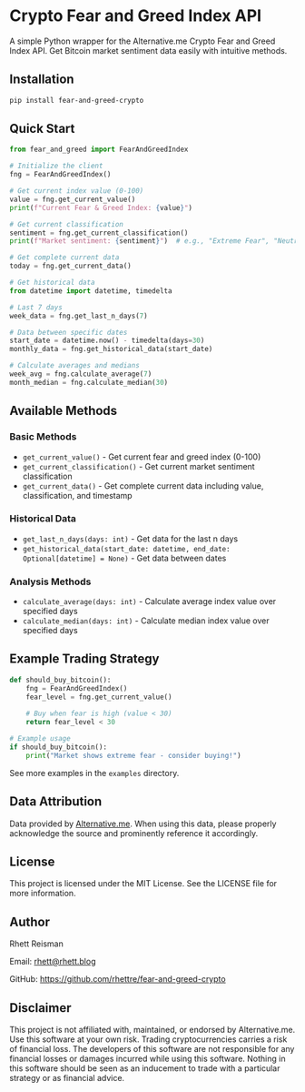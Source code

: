 # Crypto Fear and Greed Index API

A simple Python wrapper for the Alternative.me Crypto Fear and Greed Index API. Get Bitcoin market sentiment data easily with intuitive methods.

## Installation

```bash
pip install fear-and-greed-crypto
```

## Quick Start

```python
from fear_and_greed import FearAndGreedIndex

# Initialize the client
fng = FearAndGreedIndex()

# Get current index value (0-100)
value = fng.get_current_value()
print(f"Current Fear & Greed Index: {value}")

# Get current classification
sentiment = fng.get_current_classification()
print(f"Market sentiment: {sentiment}")  # e.g., "Extreme Fear", "Neutral", "Greed"

# Get complete current data
today = fng.get_current_data()

# Get historical data
from datetime import datetime, timedelta

# Last 7 days
week_data = fng.get_last_n_days(7)

# Data between specific dates
start_date = datetime.now() - timedelta(days=30)
monthly_data = fng.get_historical_data(start_date)

# Calculate averages and medians
week_avg = fng.calculate_average(7)
month_median = fng.calculate_median(30)
```

## Available Methods

### Basic Methods
- `get_current_value()` - Get current fear and greed index (0-100)
- `get_current_classification()` - Get current market sentiment classification
- `get_current_data()` - Get complete current data including value, classification, and timestamp

### Historical Data
- `get_last_n_days(days: int)` - Get data for the last n days
- `get_historical_data(start_date: datetime, end_date: Optional[datetime] = None)` - Get data between dates

### Analysis Methods
- `calculate_average(days: int)` - Calculate average index value over specified days
- `calculate_median(days: int)` - Calculate median index value over specified days

## Example Trading Strategy

```python
def should_buy_bitcoin():
    fng = FearAndGreedIndex()
    fear_level = fng.get_current_value()
    
    # Buy when fear is high (value < 30)
    return fear_level < 30

# Example usage
if should_buy_bitcoin():
    print("Market shows extreme fear - consider buying!")
```

See more examples in the `examples` directory.

## Data Attribution

Data provided by [Alternative.me](https://alternative.me/crypto/fear-and-greed-index/). When using this data, please properly acknowledge the source and prominently reference it accordingly.

## License

This project is licensed under the MIT License. See the LICENSE file for more information.

## Author

Rhett Reisman

Email: rhett@rhett.blog

GitHub: https://github.com/rhettre/fear-and-greed-crypto

## Disclaimer

This project is not affiliated with, maintained, or endorsed by Alternative.me. Use this software at your own risk. Trading cryptocurrencies carries a risk of financial loss. The developers of this software are not responsible for any financial losses or damages incurred while using this software. Nothing in this software should be seen as an inducement to trade with a particular strategy or as financial advice.

